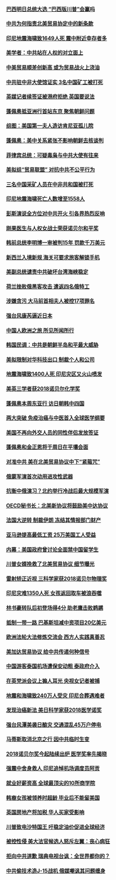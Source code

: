 #### [巴西明日总统大选 “巴西版川普”会赢吗](../pages/nsc418/n10765804.md?t=10070631) 

#### [中共为何指责北美贸易协定中的新条款](../pages/nsc418/n10764045.md?t=10070631) 

#### [印尼地震海啸致1649人死 震中附近幸存者多](../pages/nsc418/n10765593.md?t=10070631) 

#### [美学者：中共站在人权的对立面上](../pages/nsc418/n10765561.md?t=10070631) 

#### [中美贸易顺差创新高 或为贸易战火上浇油](../pages/nsc418/n10765428.md?t=10070631) 

#### [中共驻中非大使馆证实 3名中国矿工被打死](../pages/nsc418/n10765350.md?t=10070631) 

#### [英媒记者续签证被港府拒绝 英国要说法](../pages/nsc418/n10765285.md?t=10070631) 

#### [蓬佩奥抵亚洲行首站东京 聚焦朝鲜问题](../pages/nsc418/n10765171.md?t=10070631) 

#### [组图：美国第一夫人造访肯尼亚孤儿院](../pages/nsc418/n10764950.md?t=10070631) 

#### [蓬佩奥：美中关系紧张不影响朝鲜去核谈判](../pages/nsc418/n10764368.md?t=10070631) 

#### [菲律宾总统：可疑毒枭与中共大使有往来](../pages/nsc418/n10764188.md?t=10070631) 

#### [美拟组“贸易联盟” 对抗中共不公平行为](../pages/nsc418/n10764268.md?t=10070631) 

#### [三名中国采矿人员在中非共和国被打死](../pages/nsc418/n10764158.md?t=10070631) 

#### [印尼地震海啸死亡人数增至1558人](../pages/nsc418/n10763887.md?t=10070631) 

#### [彭斯演说全方位对中共开火 引各界热烈反响](../pages/nsc418/n10763272.md?t=10070631) 

#### [刚果医生与人权女战士荣获诺贝尔和平奖](../pages/nsc418/n10763082.md?t=10070631) 

#### [韩前总统李明博一审被判15年 罚款千万美元](../pages/nsc418/n10762822.md?t=10070631) 

#### [新西兰入境新规 海关可要求旅客解锁手机](../pages/nsc418/n10762852.md?t=10070631) 

#### [美副总统谴责中共破坏台湾海峡稳定](../pages/nsc418/n10761433.md?t=10070631) 

#### [荷兰挫败俄黑客攻击 遣返四名俄特工](../pages/nsc418/n10760997.md?t=10070631) 

#### [涉嫌贪污 大马前首相夫人被控17项罪名](../pages/nsc418/n10760600.md?t=10070631) 

#### [强台风康芮逼近日本](../pages/nsc418/n10760088.md?t=10070631) 

#### [中国人欧洲之旅 所见所闻所行](../pages/nsc418/n10754227.md?t=10070631) 

#### [韩国民调：中共是朝鲜半岛和平最大威胁](../pages/nsc418/n10758812.md?t=10070631) 

#### [美拟限制对华科技出口 制裁个人和公司](../pages/nsc418/n10758676.md?t=10070631) 

#### [地震海啸致1400人死 印尼灾区又火山喷发](../pages/nsc418/n10758655.md?t=10070631) 

#### [美英三学者获2018诺贝尔化学奖](../pages/nsc418/n10758250.md?t=10070631) 

#### [蓬佩奥本周东亚行 访日朝韩中四国](../pages/nsc418/n10757819.md?t=10070631) 

#### [两大突破 免疫治癌与中医首入全球医学纲要](../pages/nsc418/n10757153.md?t=10070631) 

#### [美国不再向外交人员的同性伴侣发放签证](../pages/nsc418/n10756972.md?t=10070631) 

#### [蓬佩奥和金正恩将于周日在平壤会面](../pages/nsc418/n10756821.md?t=10070631) 

#### [对准中共 美在北美贸易协议中下“紧箍咒”](../pages/nsc418/n10756876.md?t=10070631) 

#### [俄蒙军演首次动用进攻性武器](../pages/nsc418/n10756836.md?t=10070631) 

#### [抗衡中俄演习？北约举行冷战后最大规模军演](../pages/nsc418/n10756682.md?t=10070631) 

#### [OECD秘书长：北美新协议将鼓励美中达协议](../pages/nsc418/n10756498.md?t=10070631) 

#### [法国大逆转 制裁伊朗 冻结其情报部门财产](../pages/nsc418/n10756287.md?t=10070631) 

#### [亚马逊提高最低工资 25万美国工人受益](../pages/nsc418/n10756248.md?t=10070631) 

#### [内幕：美国政府曾讨论全面禁中国留学生](../pages/nsc418/n10756116.md?t=10070631) 

#### [川普女婿挽救了北美贸易协议 细节曝光](../pages/nsc418/n10756114.md?t=10070631) 

#### [雷射矫正近视 三科学家获2018诺贝尔物理奖](../pages/nsc418/n10755796.md?t=10070631) 

#### [印尼灾难1350人死 女孩返回取车被浪吞噬](../pages/nsc418/n10755562.md?t=10070631) 

#### [林书豪转队后初登场得4分 助老鹰击败鹈鹕](../pages/nsc418/n10755398.md?t=10070631) 

#### [抵制一带一路 巴基斯坦减中资项目20亿美元](../pages/nsc418/n10754852.md?t=10070631) 

#### [欧洲法轮大法修炼交流会 西方人实践真善忍](../pages/nsc418/n10753531.md?t=10070631) 

#### [美加达贸易协议 给中共传递何种信号](../pages/nsc418/n10754031.md?t=10070631) 

#### [中国游客泰国机场遭保安动粗 泰政府介入](../pages/nsc418/n10754049.md?t=10070631) 

#### [在英党派会议上搧人耳光 央视女记者被捕](../pages/nsc418/n10753976.md?t=10070631) 

#### [地震和海啸致240万人受灾 印尼合葬遇难者](../pages/nsc418/n10753947.md?t=10070631) 

#### [发现治癌新法 美日科学家获2018医学诺奖](../pages/nsc418/n10753580.md?t=10070631) 

#### [强台风潭美袭日酿灾 交通混乱45万户停电](../pages/nsc418/n10753512.md?t=10070631) 

#### [马蒂斯取消北京之行 因中共临时生变](../pages/nsc418/n10753298.md?t=10070631) 

#### [2018诺贝尔奖今起陆续出炉 医学奖率先揭晓](../pages/nsc418/n10753118.md?t=10070631) 

#### [强震中舍身救人 印尼追悼机场调度员阿贡](../pages/nsc418/n10752506.md?t=10070631) 

#### [就业好薪资高 全球最顶尖的10所商学院](../pages/nsc418/n10752631.md?t=10070631) 

#### [韩裔女孩被领养时超龄 毕业后不能留美国](../pages/nsc418/n10752626.md?t=10070631) 

#### [英国房地产将加税 华人买家受影响](../pages/nsc418/n10751736.md?t=10070631) 

#### [川普致电沙特国王 吁稳定油价促进全球经济](../pages/nsc418/n10751523.md?t=10070631) 

#### [被控性侵 美大法官候选人怒斥左翼：丧心病狂](../pages/nsc418/n10751230.md?t=10070631) 

#### [拒向中共道歉 瑞典电视台讽：全世界都你的？](../pages/nsc418/n10750912.md?t=10070631) 

#### [中共偷技术造J-15战机 俄媒嘲讽其问题缠身](../pages/nsc418/n10747129.md?t=10070631) 

